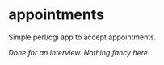 # appointments

Simple perl/cgi app to accept appointments. 

_Done for an interview. Nothing fancy here._
